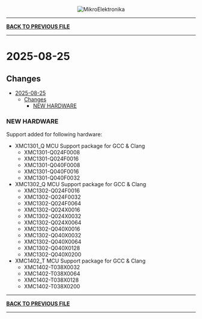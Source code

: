 <p align="center">
  <img src="http://www.mikroe.com/img/designs/beta/logo_small.png?raw=true" alt="MikroElektronika"/>
</p>

---

**[BACK TO PREVIOUS FILE](../changelog.md)**

---

# 2025-08-25

## Changes

- [2025-08-25](#2025-08-25)
  - [Changes](#changes)
    - [NEW HARDWARE](#new-hardware)

### NEW HARDWARE

Support added for following hardware:

+ XMC1301_Q MCU Support package for GCC & Clang
  + XMC1301-Q024F0008
  + XMC1301-Q024F0016
  + XMC1301-Q040F0008
  + XMC1301-Q040F0016
  + XMC1301-Q040F0032
+ XMC1302_Q MCU Support package for GCC & Clang
  + XMC1302-Q024F0016
  + XMC1302-Q024F0032
  + XMC1302-Q024F0064
  + XMC1302-Q024X0016
  + XMC1302-Q024X0032
  + XMC1302-Q024X0064
  + XMC1302-Q040X0016
  + XMC1302-Q040X0032
  + XMC1302-Q040X0064
  + XMC1302-Q040X0128
  + XMC1302-Q040X0200
+ XMC1402_T MCU Support package for GCC & Clang
  + XMC1402-T038X0032
  + XMC1402-T038X0064
  + XMC1402-T038X0128
  + XMC1402-T038X0200

---

**[BACK TO PREVIOUS FILE](../changelog.md)**

---
